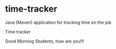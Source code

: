# time-tracker
Java (Maven) application for tracking time on the job

Time tracker

Good Morning Students, how are you!!!
